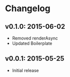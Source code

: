 # Changelog

## v0.1.0: 2015-06-02

- Removed renderAsync
- Updated Boilerplate

## v0.0.1: 2015-05-25

- Initial release
